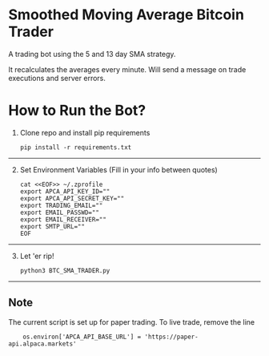 # Smoothed Moving Average Bitcoin Trader
A trading bot using the 5 and 13 day SMA strategy.

It recalculates the averages every minute. Will send a message on trade executions and server errors.
# How to Run the Bot?
1. Clone repo and install pip requirements

    `pip install -r requirements.txt`

---
2. Set Environment Variables (Fill in your info between quotes)

    ```
    cat <<EOF>> ~/.zprofile
    export APCA_API_KEY_ID=""
    export APCA_API_SECRET_KEY=""
    export TRADING_EMAIL=""
    export EMAIL_PASSWD=""
    export EMAIL_RECEIVER=""
    export SMTP_URL=""
    EOF
    ```
---
3. Let 'er rip!

    `python3 BTC_SMA_TRADER.py`

---

## Note
The current script is set up for paper trading.
To live trade, remove the line
```
    os.environ['APCA_API_BASE_URL'] = 'https://paper-api.alpaca.markets'
```